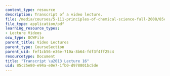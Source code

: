 ```yaml
---
content_type: resource
description: Transcript of a video lecture.
file: /media/courses/5-111-principles-of-chemical-science-fall-2008/85c25e80e94ae0e71fb0d978801bc5de_5-111F08-L16.pdf
file_type: application/pdf
learning_resource_types:
- Lecture Videos
ocw_type: OCWFile
parent_title: Video Lectures
parent_type: CourseSection
parent_uid: fef1cb56-e36e-710a-8b64-fdf3f4ff25c4
resourcetype: Document
title: "Transcript \u2013 Lecture 16"
uid: 85c25e80-e94a-e0e7-1fb0-d978801bc5de
---
```

